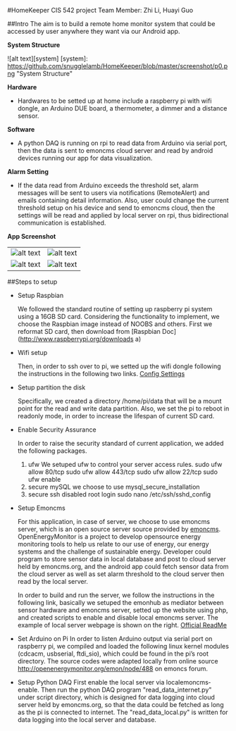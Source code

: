 #HomeKeeper
    CIS 542 project
    Team Member: Zhi Li, Huayi Guo

##Intro
The aim is to build a remote home monitor system that could be accessed by user anywhere they want via our Android app. 

**System Structure**

![alt text][system]
[system]: https://github.com/snugglelamb/HomeKeeper/blob/master/screenshot/p0.png "System Structure"


**Hardware**
* Hardwares to be setted up at home include a raspberry pi with wifi dongle, an Arduino DUE board, a thermometer, a dimmer and a distance sensor.

**Software**
* A python DAQ is running on rpi to read data from Arduino via serial port, then the data is sent to emoncms cloud server and read by android devices running our app for data visualization. 

**Alarm Setting**
* If the data read from Arduino exceeds the threshold set, alarm messages will be sent to users via notifications (RemoteAlert) and emails containing detail information. Also, user could change the current threshold setup on his device and send to emoncms cloud, then the settings will be read and applied by local server on rpi, thus bi­directional communication is established.

**App Screenshot**

|                |                |
|:--------------:| --------------:|
|![alt text][p1] |![alt text][p2] |
| ![alt text][p3]|![alt text][p4] |

[p1]: https://github.com/snugglelamb/HomeKeeper/blob/master/screenshot/p1.png "p1"
[p2]: https://github.com/snugglelamb/HomeKeeper/blob/master/screenshot/p2.png "p2"
[p3]: https://github.com/snugglelamb/HomeKeeper/blob/master/screenshot/p3.png "p3"
[p4]: https://github.com/snugglelamb/HomeKeeper/blob/master/screenshot/p4.png "p4"

##Steps to setup
* Setup Raspbian 

    We followed the standard routine of setting up raspberry pi system using a 16GB SD card. Considering the functionality to implement, we choose the Raspbian image instead of NOOBS and others. First we reformat SD card, then download from [Raspbian Doc](http://www.raspberrypi.org/downloads a)

* Wifi setup 

    Then, in order to ssh over to pi, we setted up the wifi dongle following the instructions in the following two links. [Config Settings](http://www.raspberrypi.org/forums/viewtopic.php?f=28&t=72282)

* Setup partition the disk

    Specifically, we created a directory /home/pi/data that will be a mount point for the read and write data partition. Also, we set the pi to reboot in read­only mode, in order to increase the lifespan of current SD card. 

* Enable Security Assurance 
 
    In order to raise the security standard of current application, we added the following packages.
    1. ufw
      We setuped ufw to control your server access rules. sudo ufw allow 80/tcp
      sudo ufw allow 443/tcp
      sudo ufw allow 22/tcp
      sudo ufw enable
    2. secure mySQL
      we choose to use mysql_secure_installation
    3. secure ssh
      disabled root login
      sudo nano /etc/ssh/sshd_config

* Setup Emoncms
  
    For this application, in case of server, we choose to use emoncms server, which is an open source server source provided by [emoncms](http://openenergymonitor.org/emon/). OpenEnergyMonitor is a project to develop open­source energy monitoring tools to help us relate to our use of energy, our energy systems and the challenge of sustainable energy. Developer could program to store sensor data in local database and post to cloud server held by emoncms.org, and the android app could fetch sensor data from the cloud server as well as set alarm threshold to the cloud server then read by the local server.

    In order to build and run the server, we follow the instructions in the following link, basically we setuped the emonhub as mediator between sensor hardware and emoncms server, setted up the website using php, and created scripts to enable and disable local emoncms server. The example of local server webpage is shown on the right. [Official ReadMe](https://github.com/emoncms/emoncms/blob/bufferedwrite/docs/install.md)

* Set Arduino on Pi
    In order to listen Arduino output via serial port on raspberry pi, we compiled and loaded the following linux kernel modules (cdc­acm, usbserial, ftdi_sio), which could be found in the pi’s root directory. The source codes were adapted locally from online source http://openenergymonitor.org/emon/node/488 on emoncs forum.

* Setup Python DAQ
    First enable the local server via localemoncms­enable.
    Then run the python DAQ program "read_data_internet.py" under script directory, which is designed for data logging into cloud server held by emoncms.org, so that the data could be fetched as long as the pi is connected to internet. The "read_data_local.py" is written for data logging into the local server and database. 
